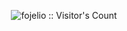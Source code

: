 <p align="center"><img src="https://profile-counter.glitch.me/{botato300}/count.svg" alt="fojelio :: Visitor's Count" /></p>
